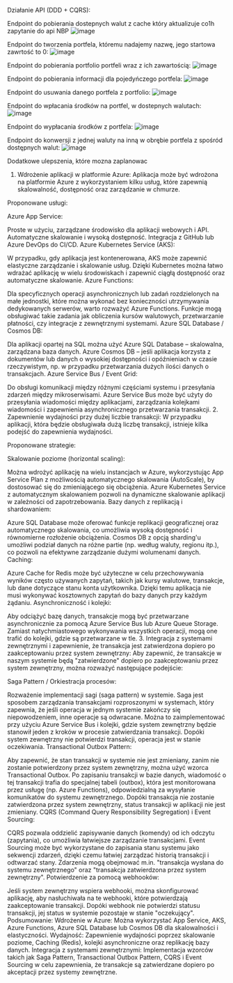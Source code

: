 Działanie API (DDD + CQRS):

Endpoint do pobierania dostepnych walut z cache który aktualizuje co1h zapytanie do api NBP
![image](https://github.com/user-attachments/assets/81f054c9-254d-4f57-b5eb-2aebb86f1dc9)

Endpoint do tworzenia portfela, któremu nadajemy nazwę, jego startowa zawrtość to 0:
![image](https://github.com/user-attachments/assets/15e516e6-3940-432d-b737-8c2b15bb50aa)

Endpoint do pobierania portfolio portfeli wraz z ich zawartością:
![image](https://github.com/user-attachments/assets/8265c415-a19f-426b-b9ca-77ab44911e7b)

Endpoint do pobierania informacji dla pojedyńczego portfela:
![image](https://github.com/user-attachments/assets/826a79e8-cfc5-4431-ad41-fadfa5deccec)

Endpoint do usuwania danego portfela z portfolio:
![image](https://github.com/user-attachments/assets/3436a13b-cfbe-47aa-8b67-54429673e061)

Endpoint do wpłacania środków na portfel, w dostepnych walutach:
![image](https://github.com/user-attachments/assets/35ed0212-e374-4096-90f9-d08b5980f206)

Endpoint do wypłacania środków z portfela:
![image](https://github.com/user-attachments/assets/84561d94-2bf9-477a-9c98-e2cd0429901f)

Endpoint do konwersji z jednej waluty na inną w obrębie portfela z spośród dostępnych walut:
![image](https://github.com/user-attachments/assets/b1dce333-8ca3-44c2-b8f1-a26c0f076c3a)


Dodatkowe ulepszenia, które mozna zaplanowac

1. Wdrożenie aplikacji w platformie Azure:
Aplikacja może być wdrożona na platformie Azure z wykorzystaniem kilku usług, które zapewnią skalowalność, dostępność oraz zarządzanie w chmurze.

Proponowane usługi:

Azure App Service:

Proste w użyciu, zarządzane środowisko dla aplikacji webowych i API.
Automatyczne skalowanie i wysoką dostępność.
Integracja z GitHub lub Azure DevOps do CI/CD.
Azure Kubernetes Service (AKS):

W przypadku, gdy aplikacja jest kontenerowana, AKS może zapewnić elastyczne zarządzanie i skalowanie usług.
Dzięki Kubernetes można łatwo wdrażać aplikację w wielu środowiskach i zapewnić ciągłą dostępność oraz automatyczne skalowanie.
Azure Functions:

Dla specyficznych operacji asynchronicznych lub zadań rozdzielonych na małe jednostki, które można wykonać bez konieczności utrzymywania dedykowanych serwerów, warto rozważyć Azure Functions. Funkcje mogą obsługiwać takie zadania jak obliczenia kursów walutowych, przetwarzanie płatności, czy integracje z zewnętrznymi systemami.
Azure SQL Database / Cosmos DB:

Dla aplikacji opartej na SQL można użyć Azure SQL Database – skalowalna, zarządzana baza danych.
Azure Cosmos DB – jeśli aplikacja korzysta z dokumentów lub danych o wysokiej dostępności i opóźnieniach w czasie rzeczywistym, np. w przypadku przetwarzania dużych ilości danych o transakcjach.
Azure Service Bus / Event Grid:

Do obsługi komunikacji między różnymi częściami systemu i przesyłania zdarzeń między mikroserwisami.
Azure Service Bus może być użyty do przesyłania wiadomości między aplikacjami, zarządzania kolejkami wiadomości i zapewnienia asynchronicznego przetwarzania transakcji.
2. Zapewnienie wydajności przy dużej liczbie transakcji:
W przypadku aplikacji, która będzie obsługiwała dużą liczbę transakcji, istnieje kilka podejść do zapewnienia wydajności.

Proponowane strategie:

Skalowanie poziome (horizontal scaling):

Można wdrożyć aplikację na wielu instancjach w Azure, wykorzystując App Service Plan z możliwością automatycznego skalowania (AutoScale), by dostosować się do zmieniającego się obciążenia.
Azure Kubernetes Service z automatycznym skalowaniem pozwoli na dynamiczne skalowanie aplikacji w zależności od zapotrzebowania.
Bazy danych z replikacją i shardowaniem:

Azure SQL Database może oferować funkcje replikacji geograficznej oraz automatycznego skalowania, co umożliwia wysoką dostępność i równomierne rozłożenie obciążenia.
Cosmos DB z opcją sharding'u umożliwi podział danych na różne partie (np. według waluty, regionu itp.), co pozwoli na efektywne zarządzanie dużymi wolumenami danych.
Caching:

Azure Cache for Redis może być użyteczne w celu przechowywania wyników często używanych zapytań, takich jak kursy walutowe, transakcje, lub dane dotyczące stanu konta użytkownika. Dzięki temu aplikacja nie musi wykonywać kosztownych zapytań do bazy danych przy każdym żądaniu.
Asynchroniczność i kolejki:

Aby odciążyć bazę danych, transakcje mogą być przetwarzane asynchronicznie za pomocą Azure Service Bus lub Azure Queue Storage. Zamiast natychmiastowego wykonywania wszystkich operacji, mogą one trafić do kolejki, gdzie są przetwarzane w tle.
3. Integracja z systemami zewnętrznymi i zapewnienie, że transakcja jest zatwierdzona dopiero po zaakceptowaniu przez system zewnętrzny:
Aby zapewnić, że transakcje w naszym systemie będą "zatwierdzone" dopiero po zaakceptowaniu przez system zewnętrzny, można rozważyć następujące podejście:

Saga Pattern / Orkiestracja procesów:

Rozważenie implementacji sagi (saga pattern) w systemie. Saga jest sposobem zarządzania transakcjami rozproszonymi w systemach, który zapewnia, że jeśli operacja w jednym systemie zakończy się niepowodzeniem, inne operacje są odwracane.
Można to zaimplementować przy użyciu Azure Service Bus i kolejki, gdzie system zewnętrzny będzie stanowił jeden z kroków w procesie zatwierdzania transakcji. Dopóki system zewnętrzny nie potwierdzi transakcji, operacja jest w stanie oczekiwania.
Transactional Outbox Pattern:

Aby zapewnić, że stan transakcji w systemie nie jest zmieniany, zanim nie zostanie potwierdzony przez system zewnętrzny, można użyć wzorca Transactional Outbox.
Po zapisaniu transakcji w bazie danych, wiadomość o tej transakcji trafia do specjalnej tabeli (outbox), która jest monitorowana przez usługę (np. Azure Functions), odpowiedzialną za wysyłanie komunikatów do systemu zewnętrznego. Dopóki transakcja nie zostanie zatwierdzona przez system zewnętrzny, status transakcji w aplikacji nie jest zmieniany.
CQRS (Command Query Responsibility Segregation) i Event Sourcing:

CQRS pozwala oddzielić zapisywanie danych (komendy) od ich odczytu (zapytania), co umożliwia łatwiejsze zarządzanie transakcjami.
Event Sourcing może być wykorzystane do zapisania stanu systemu jako sekwencji zdarzeń, dzięki czemu łatwiej zarządzać historią transakcji i odtwarzać stany. Zdarzenia mogą obejmować m.in. "transakcja wysłana do systemu zewnętrznego" oraz "transakcja zatwierdzona przez system zewnętrzny".
Potwierdzenie za pomocą webhooków:

Jeśli system zewnętrzny wspiera webhooki, można skonfigurować aplikację, aby nasłuchiwała na te webhooki, które potwierdzają zaakceptowanie transakcji. Dopóki webhook nie potwierdzi statusu transakcji, jej status w systemie pozostaje w stanie "oczekujący".
Podsumowanie:
Wdrożenie w Azure: Można wykorzystać App Service, AKS, Azure Functions, Azure SQL Database lub Cosmos DB dla skalowalności i elastyczności.
Wydajność: Zapewnienie wydajności poprzez skalowanie poziome, Caching (Redis), kolejki asynchroniczne oraz replikację bazy danych.
Integracja z systemami zewnętrznymi: Implementacja wzorców takich jak Saga Pattern, Transactional Outbox Pattern, CQRS i Event Sourcing w celu zapewnienia, że transakcje są zatwierdzane dopiero po akceptacji przez systemy zewnętrzne.
